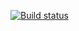 [![Build status](https://ci.appveyor.com/api/projects/status/8y0a846761oatd0u/branch/main?svg=true)](https://ci.appveyor.com/project/ZimnickayaElena/postman1-3/branch/main)

